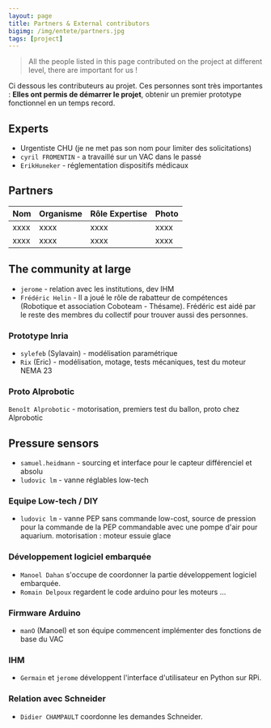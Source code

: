 ```yaml
---
layout: page
title: Partners & External contributors
bigimg: /img/entete/partners.jpg
tags: [project]
---
```


> All the people listed in this page contributed on the project at different level, there are important for us !

Ci dessous les contributeurs au projet. Ces personnes sont très importantes : **Elles ont permis de démarrer le projet**, obtenir un premier prototype fonctionnel en un temps record.

## Experts

* Urgentiste CHU (je ne met pas son nom pour limiter des solicitations)
* ``cyril FROMENTIN`` - a travaillé sur un VAC dans le passé
* ``ErikHuneker`` - réglementation dispositifs médicaux


## Partners

| Nom | Organisme | Rôle  Expertise | Photo |
| :------ |:--- | :--- |:--- |
| xxxx  | xxxx  | xxxx  | xxxx  |
| xxxx  | xxxx  | xxxx  | xxxx  |


## The community at large

* ``jerome`` - relation avec les institutions, dev IHM
* ``Frédéric Helin`` - Il a joué le rôle de rabatteur de compétences (Robotique et association Coboteam - Thésame). Frédéric est aidé par le reste des membres du collectif pour trouver aussi des personnes.

### Prototype Inria
* ``sylefeb`` (Sylavain) - modélisation paramétrique
* ``Rix`` (Eric) - modélisation, motage, tests mécaniques, test du moteur NEMA 23

### Proto Alprobotic
``Benoît Alprobotic`` - motorisation, premiers test du ballon, proto chez Alprobotic

## Pressure sensors

* ``samuel.heidmann`` - sourcing et interface pour le capteur différenciel et absolu
* ``ludovic lm`` - vanne réglables low-tech

### Equipe Low-tech / DIY

* ``ludovic lm`` - vanne PEP sans commande low-cost, source de pression pour la commande de la PEP commandable avec une pompe d'air pour aquarium. motorisation : moteur essuie glace

### Développement logiciel embarquée

* ``Manoel Dahan`` s'occupe de coordonner la partie développement logiciel embarquée.
* ``Romain Delpoux`` regardent le code arduino pour les moteurs ...

### Firmware Arduino

* ``manO`` (Manoel) et son équipe commencent implémenter des fonctions de base du VAC

### IHM

* ``Germain`` et ``jerome`` développent l'interface d'utilisateur en Python sur RPi.

### Relation avec Schneider

* ``Didier CHAMPAULT`` coordonne les demandes Schneider.
